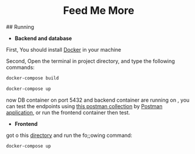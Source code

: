 <div align="center">
  <br>
  <h1>Feed Me More</h1>
</div>
## Running

- **Backend and database**

First, You should install [Docker](https://www.docker.com/) in your machine

Second, Open the terminal in project directory, and type the following commands:

```bash
docker-compose build
```

```bash
docker-compose up
```

now DB container on port 5432 and backend container are running on , you can test the endpoints using [this postman collection](postman%20collection/Feed-Me-More.postman_collection.json) by [Postman application](https://www.postman.com/), or run the frontend container then test.

- **Frontend**

got o this [directory](./frontend/feed-me/) and run the fo;;owing command:

```
docker-compose up
```

